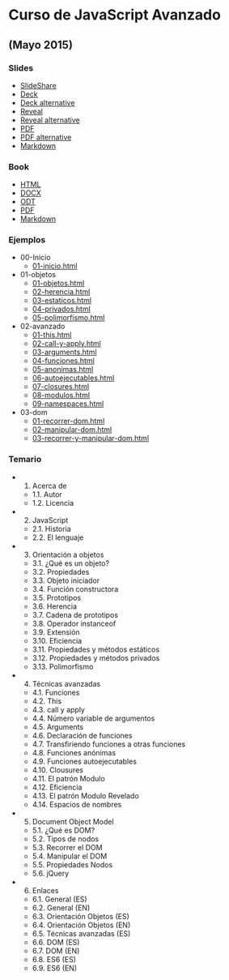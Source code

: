 # Curso de JavaScript Avanzado

## (Mayo 2015)

### Slides

- [SlideShare](http://www.slideshare.net/asanzdiego/javascript-avanzado)
- [Deck](http://asanzdiego.github.io/curso-javascript-avanzado-2015/slides/export/javascript-avanzado-deck-slides.html)
- [Deck alternative](http://asanzdiego.github.io/curso-javascript-avanzado-2015/slides/export/javascript-avanzado-deck-slides-alternative.html)
- [Reveal](http://asanzdiego.github.io/curso-javascript-avanzado-2015/slides/export/javascript-avanzado-reveal-slides.html)
- [Reveal alternative](http://asanzdiego.github.io/curso-javascript-avanzado-2015/slides/export/javascript-avanzado-reveal-slides-alternative.html)
- [PDF](http://asanzdiego.github.io/curso-javascript-avanzado-2015/slides/export/javascript-avanzado-reveal-slides.pdf)
- [PDF alternative](http://asanzdiego.github.io/curso-javascript-avanzado-2015/slides/export/javascript-avanzado-reveal-slides-alternative.pdf)
- [Markdown](http://asanzdiego.github.io/curso-javascript-avanzado-2015/slides/export/javascript-avanzado-to-slides.md)

### Book

- [HTML](http://asanzdiego.github.io/curso-javascript-avanzado-2015/slides/export/javascript-avanzado.html)
- [DOCX](http://asanzdiego.github.io/curso-javascript-avanzado-2015/slides/export/javascript-avanzado.docx)
- [ODT](http://asanzdiego.github.io/curso-javascript-avanzado-2015/slides/export/javascript-avanzado.odt)
- [PDF](http://asanzdiego.github.io/curso-javascript-avanzado-2015/slides/export/javascript-avanzado.pdf)
- [Markdown](http://asanzdiego.github.io/curso-javascript-avanzado-2015/slides/export/javascript-avanzado-to-book.md)

### Ejemplos

- 00-Inicio
  - [01-inicio.html](https://github.com/asanzdiego/curso-javascript-avanzado-2015/blob/master/src/00-inicio/01-inicio.html)
- 01-objetos
  - [01-objetos.html](https://github.com/asanzdiego/curso-javascript-avanzado-2015/blob/master/src/01-objetos/01-objetos.html)
  - [02-herencia.html](https://github.com/asanzdiego/curso-javascript-avanzado-2015/blob/master/src/01-objetos/02-herencia.html)
  - [03-estaticos.html](https://github.com/asanzdiego/curso-javascript-avanzado-2015/blob/master/src/01-objetos/03-estaticos.html)
  - [04-privados.html](https://github.com/asanzdiego/curso-javascript-avanzado-2015/blob/master/src/01-objetos/04-privados.html)
  - [05-polimorfismo.html](https://github.com/asanzdiego/curso-javascript-avanzado-2015/blob/master/src/01-objetos/05-polimorfismo.html)
- 02-avanzado
  - [01-this.html](https://github.com/asanzdiego/curso-javascript-avanzado-2015/blob/master/src/02-avanzado/01-this.html)
  - [02-call-y-apply.html](https://github.com/asanzdiego/curso-javascript-avanzado-2015/blob/master/src/02-avanzado/02-call-y-apply.html)
  - [03-arguments.html](https://github.com/asanzdiego/curso-javascript-avanzado-2015/blob/master/src/02-avanzado/03-arguments.html)
  - [04-funciones.html](https://github.com/asanzdiego/curso-javascript-avanzado-2015/blob/master/src/02-avanzado/04-funciones.html)
  - [05-anonimas.html](https://github.com/asanzdiego/curso-javascript-avanzado-2015/blob/master/src/02-avanzado/05-anonimas.html)
  - [06-autoejecutables.html](https://github.com/asanzdiego/curso-javascript-avanzado-2015/blob/master/src/02-avanzado/06-autoejecutables.html)
  - [07-closures.html](https://github.com/asanzdiego/curso-javascript-avanzado-2015/blob/master/src/02-avanzado/07-closures.html)
  - [08-modulos.html](https://github.com/asanzdiego/curso-javascript-avanzado-2015/blob/master/src/02-avanzado/08-modulos.html)
  - [09-namespaces.html](https://github.com/asanzdiego/curso-javascript-avanzado-2015/blob/master/src/02-avanzado/09-namespaces.html)
- 03-dom
  - [01-recorrer-dom.html](https://github.com/asanzdiego/curso-javascript-avanzado-2015/blob/master/src/02-avanzado/01-recorrer-dom.html)
  - [02-manipular-dom.html](https://github.com/asanzdiego/curso-javascript-avanzado-2015/blob/master/src/02-avanzado/02-manipular-dom.html)
  - [03-recorrer-y-manipular-dom.html](https://github.com/asanzdiego/curso-javascript-avanzado-2015/blob/master/src/02-avanzado/03-recorrer-y-manipular-dom.html)

### Temario

- 1. Acerca de
  - 1.1. Autor
  - 1.2. Licencia
- 2. JavaScript
  - 2.1. Historia
  - 2.2. El lenguaje
- 3. Orientación a objetos
  - 3.1. ¿Qué es un objeto?
  - 3.2. Propiedades
  - 3.3. Objeto iniciador
  - 3.4. Función constructora
  - 3.5. Prototipos
  - 3.6. Herencia
  - 3.7. Cadena de prototipos
  - 3.8. Operador instanceof
  - 3.9. Extensión
  - 3.10. Eficiencia
  - 3.11. Propiedades y métodos estáticos
  - 3.12. Propiedades y métodos privados
  - 3.13. Polimorfismo
- 4. Técnicas avanzadas
  - 4.1. Funciones
  - 4.2. This
  - 4.3. call y apply
  - 4.4. Número variable de argumentos
  - 4.5. Arguments
  - 4.6. Declaración de funciones
  - 4.7. Transfiriendo funciones a otras funciones
  - 4.8. Funciones anónimas
  - 4.9. Funciones autoejecutables
  - 4.10. Clousures
  - 4.11. El patrón Modulo
  - 4.12. Eficiencia
  - 4.13. El patrón Modulo Revelado
  - 4.14. Espacios de nombres
- 5. Document Object Model
  - 5.1. ¿Qué es DOM?
  - 5.2. Tipos de nodos
  - 5.3. Recorrer el DOM
  - 5.4. Manipular el DOM
  - 5.5. Propiedades Nodos
  - 5.6. jQuery
- 6. Enlaces
  - 6.1. General (ES)
  - 6.2. General (EN)
  - 6.3. Orientación Objetos (ES)
  - 6.4. Orientación Objetos (EN)
  - 6.5. Técnicas avanzadas (ES)
  - 6.6. DOM (ES)
  - 6.7. DOM (EN)
  - 6.8. ES6 (ES)
  - 6.9. ES6 (EN)
